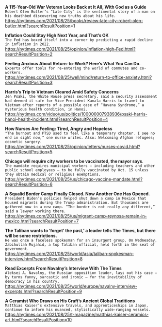 **A 115-Year-Old War Veteran Looks Back at It All, With God as a Guide**\
`Robert Olen Butler’s “Late City” is the sentimental story of a man on his deathbed discovering new truths about his life.`\
https://nytimes.com/2021/08/25/books/review-late-city-robert-olen-butler.html?searchResultPosition=1

**Inflation Could Stay High Next Year, and That’s OK**\
`The Fed has boxed itself into a corner by predicting a rapid decline in inflation in 2022.`\
https://nytimes.com/2021/08/25/opinion/inflation-high-Fed.html?searchResultPosition=2

**Feeling Anxious About Return-to-Work? Here’s What You Can Do.**\
`Experts offer tools for re-entering the world of commutes and co-workers.`\
https://nytimes.com/2021/08/25/well/mind/return-to-office-anxiety.html?searchResultPosition=3

**Harris’s Trip to Vietnam Cleared Amid Safety Concerns**\
`Jen Psaki, the White House press secretary, said a security assessment had deemed it safe for Vice President Kamala Harris to travel to Vietnam after reports of a possible case of “Havana Syndrome,” a mysterious health condition, in Hanoi.`\
https://nytimes.com/video/us/politics/100000007938936/psaki-harris-hanoi-health-incident.html?searchResultPosition=4

**How Nurses Are Feeling: Tired, Angry and Hopeless**\
`"The burnout and PTSD used to feel like a temporary chapter. I see no end in sight now," one nurse writes. Also: Welcoming Afghan refugees; cosmetic surgery.`\
https://nytimes.com/2021/08/25/opinion/letters/nurses-covid.html?searchResultPosition=5

**Chicago will require city workers to be vaccinated, the mayor says.**\
`The mandate requires municipal workers — including teachers and other public school employees — to be fully vaccinated by Oct. 15 unless they obtain medical or religious exemptions.`\
https://nytimes.com/2021/08/25/us/chicago-vaccine-mandate.html?searchResultPosition=6

**A Squalid Border Camp Finally Closed. Now Another One Has Opened.**\
`President Biden’s policies helped shut down a camp in Mexico that housed migrants during the Trump administration. But thousands are gathered now in a new camp. “The border is not really any different,” said a lawyer working there.`\
https://nytimes.com/2021/08/25/us/migrant-camp-reynosa-remain-in-mexico.html?searchResultPosition=7

**The Taliban wants to ‘forget’ the past,’ a leader tells The Times, but there will be some restrictions.**\
`He was once a faceless spokesman for an insurgent group. On Wednesday, Zabihullah Mujahid, a top Taliban official, held forth in the seat of government.`\
https://nytimes.com/2021/08/25/world/asia/taliban-spokesman-interview.html?searchResultPosition=8

**Read Excerpts From Navalny’s Interview With The Times**\
`Aleksei A. Navalny, the Russian opposition leader, lays out his case — by turns funny, sarcastic and ironic — for the inevitability of democracy in his country.`\
https://nytimes.com/2021/08/25/world/europe/navalny-interview-excerpts.html?searchResultPosition=9

**A Ceramist Who Draws on His Craft’s Ancient Global Traditions**\
`Matthias Kaiser’s extensive travels, and apprenticeships in Japan, continue to inform his nuanced, stylistically wide-ranging vessels.`\
https://nytimes.com/2021/08/25/t-magazine/matthias-kaiser-ceramics-art.html?searchResultPosition=10

